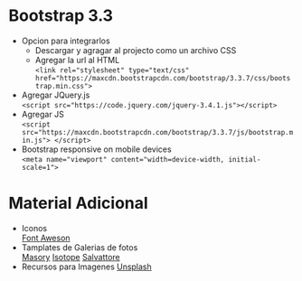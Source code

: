 # Bootstrap 3.3
* Opcion para integrarlos
    * Descargar y agragar al projecto como un archivo CSS
    * Agregar la url al HTML\
    `<link rel="stylesheet" type="text/css" href="https://maxcdn.bootstrapcdn.com/bootstrap/3.3.7/css/bootstrap.min.css">`
 * Agregar JQuery.js\
 `<script src="https://code.jquery.com/jquery-3.4.1.js"></script>`
 * Agregar JS\
 `<script src="https://maxcdn.bootstrapcdn.com/bootstrap/3.3.7/js/bootstrap.min.js"> </script>`
* Bootstrap responsive on mobile devices\
 `<meta name="viewport" content="width=device-width, initial-scale=1">`

# Material Adicional
* Iconos\
    [Font Aweson](https://fontawesome.com/)
* Tamplates de Galerias de fotos\
    [Masory](https://masonry.desandro.com/)
    [Isotope](https://isotope.metafizzy.co/)
    [Salvattore](https://salvattore.js.org/) 
* Recursos para Imagenes [Unsplash](https://unsplash.com/)

